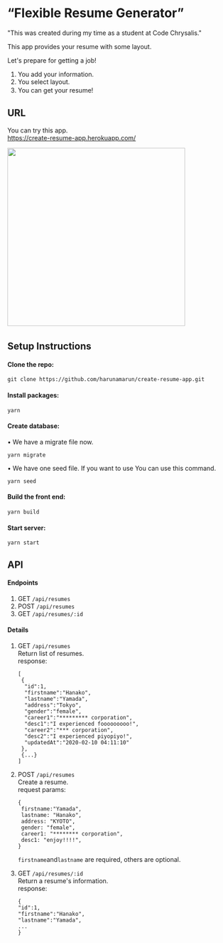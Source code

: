 # “Flexible Resume Generator”  

"This was created during my time as a student at Code Chrysalis."  
  
This app provides your resume with some layout. 

Let's prepare for getting a job!
1. You add your information.  
2. You select layout.  
3. You can get your resume!　


## URL
You can try this app.   
https://create-resume-app.herokuapp.com/

<img src="https://user-images.githubusercontent.com/56245555/74307176-1592ad00-4da8-11ea-8fa0-102e11efe52c.png" width="400px">　　


## Setup Instructions
#### Clone the repo:
```
git clone https://github.com/harunamarun/create-resume-app.git
```

#### Install packages:
```
yarn
```

#### Create database:
• We have a migrate file now. 
```
yarn migrate
```
• We have one seed file. If you want to use You can use this command.
```
yarn seed
```

#### Build the front end:
```
yarn build
```

#### Start server:
```
yarn start
```



## API
#### Endpoints
1. GET `/api/resumes`</br>
2. POST `/api/resumes`</br>
3. GET `/api/resumes/:id`</br>
#### Details
1. GET `/api/resumes`  
   Return list of resumes.   
   response: 
   ```
   [
    {
     "id":1,
     "firstname":"Hanako",
     "lastname":"Yamada",
     "address":"Tokyo",
     "gender":"female",
     "career1":"********* corporation",
     "desc1":"I experienced fooooooooo!",
     "career2":"*** corporation",
     "desc2":"I experienced piyopiyo!",
     "updatedAt":"2020-02-10 04:11:10"
    },
    {...}
   ]
   ```
    
2. POST `/api/resumes`</br>
   Create a resume.   
   request params:
   ```
   {
    firstname:"Yamada",
    lastname: "Hanako",
    address: "KYOTO",
    gender: "female",
    career1: "******** corporation",
    desc1: "enjoy!!!!",
   }
   ```
   `firstname`and`lastname` are required, others are optional.  
   
3. GET `/api/resumes/:id`</br>
   Return a resume's information.   
   response:
   ```
   {
   "id":1,
   "firstname":"Hanako",
   "lastname":"Yamada",
   ...
   }
   ```
 
